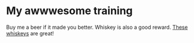 # My awwwesome training
Buy me a beer if it made you better.
Whiskey is also a good reward.
[These whiskeys](whiskeys.md) are great!
